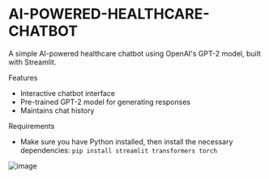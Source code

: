 # AI-POWERED-HEALTHCARE-CHATBOT

A simple AI-powered healthcare chatbot using OpenAI's GPT-2 model, built with Streamlit.

Features

- Interactive chatbot interface
- Pre-trained GPT-2 model for generating responses
- Maintains chat history

Requirements
- Make sure you have Python installed, then install the necessary dependencies:
 `pip install streamlit transformers torch`


![image](https://github.com/user-attachments/assets/b330b239-1258-4e48-bd88-7ea38a703e14)
